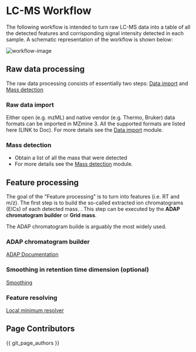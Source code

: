 # LC-MS Workflow
The following workflow is intended to turn raw LC-MS data into a table of all the detected features and corrisponding signal intensity detected in each sample. A schematic representation of the workflow is shown below:

![workflow-image](https://github.com/titodamiani/mzmine_documentation/blob/e90deb3ccb11b18c94f7f27ed76f71c818640091/docs/workflows/lcmsworkflow/workflow-image.png)


## Raw data processing
The raw data processing consists of essentially two steps: [Data import](../../module_docs/dataimport/data-import.md#lc-ms-data) and [Mass detection](../../module_docs/massdetection/mass-detection.md)
  
### Raw data import
Either open (e.g. mzML) and native vendor (e.g. Thermo, Bruker) data formats can be imported in MZmine 3. All the supported formats are listed here (LINK to Doc). For more details see the [Data import](../../module_docs/dataimport/data-import.md#lc-ms-data) module.

### Mass detection
- Obtain a list of all the mass that were detected
- For more details see the [Mass detection](../../module_docs/massdetection/mass-detection.md) module.


## Feature processing
The goal of the "Feature processing" is to turn into features (i.e. RT and m/z). The first step is to build the so-called extracted ion
chromatograms (EICs) of each detected mass.
. This step can be executed by the **ADAP chromatogram builder** or **Grid
mass**.

The ADAP chromatogram builde is arguably the most widely used.

### ADAP chromatogram builder

[ADAP Documentation](../../module_docs/adapchromatogrambuilder/adap-chromatogram-builder.md)

### Smoothing in retention time dimension (optional)

[Smoothing](../../module_docs/smoothing/smoothing.md)

### Feature resolving

[Local minimum resolver](../../module_docs/localminimumresolver/local-minimum-resolver.md)

## Page Contributors

{{ git_page_authors }}
